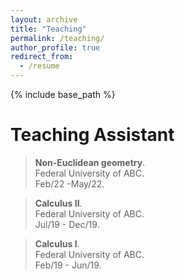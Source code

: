 ```yaml
---
layout: archive
title: "Teaching"
permalink: /teaching/
author_profile: true
redirect_from:
  - /resume
---
```


{% include base_path %}

# Teaching Assistant

> **Non-Euclidean geometry**.<br>
Federal University of ABC.<br>
Feb/22 -May/22.

> **Calculus II**.<br>
Federal University of ABC.<br>
Jul/19 - Dec/19.

> **Calculus I**.<br>
Federal University of ABC.<br>
Feb/19 - Jun/19.
